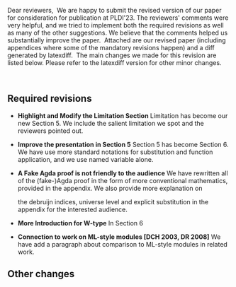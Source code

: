 Dear reviewers,
​
We are happy to submit the revised version of our paper for
consideration for publication at PLDI'23.
The reviewers' comments were very helpful, and we tried to implement
both the required revisions as well as many of the other suggestions.
We believe that the comments helped us substantially improve the paper.
​
Attached are our revised paper (including appendices where some of the
mandatory revisions happen) and a diff generated by latexdiff.
​
The main changes we made for this revision are listed below. Please
refer to the latexdiff version for other minor changes.


​
## Required revisions

* **Highlight and Modify the Limitation Section**
    Limitation has become our new Section 5. We include the salient limitation we spot and the reviewers pointed out.
​
* **Improve the presentation in Section 5**
    Section 5 has become Section 6. We have use more standard notations for substitution and function application, and we use named variable alone.

* **A Fake Agda proof is not friendly to the audience**
    We have rewritten all of the (fake-)Agda proof in the form of more conventional mathematics, provided in the appendix. We also provide more explanation on
    <!-- and emphasize the indispensibility of 
          (but that sentence is not commented out in the latex) -->
    the debruijn indices, universe level and explicit substitution in the appendix for the interested audience.

* **More Introduction for W-type**
    In Section 6 

* **Connection to work on ML-style modules [DCH 2003, DR 2008]**
    We have add a paragraph about comparison to ML-style modules in related work.

 



## Other changes

<!-- template below 

## Required revisions
​

* **Add the missing steps from the proof of type preservation**
​
    We have added steps (9) (10) (11) (12) in the proof of Lemma B.10, appendix B2.
​
    `revision.pdf`: line 2073
​
* **The explanation about global-labels vs. bound variables**         
    
    We have added in section 4.3 the paragraph under the heading "Term
    variables are more than binders."
​
    `revision.pdf`:   line 503,  
    `diff.pdf`:       line 532
​
* **Clarify about the interplay between term and expression variables, and be explicit about the treatment of binding**
​
    We have edited in section 4.3 the writing that caused confusion:
    we explain how term variables can help express programs that
    otherwise would not type-check due to the requirement that
    checkpoint expressions contain no expression variables.
​
    `revision.pdf`:   line 482,  
    `diff.pdf`:       line 508
​
    We have also clarified in section 5.1 that expression variables can
    transmit data dependence too and that our PDG construction handles it.
​
    `revision.pdf`:   line 635,  
    `diff.pdf`:       line 665 
​
    (The treatment of binding for term variables is addressed by the paragraph
    mentioned in the preceding revision item.)
​
* **A self-contained and non-speculative explanation for how to include dependently-supported distributions, or high-light them as a current limitation that further-work could amend. If this is a limitation, explain whether it's a limitation in expressivity, inference of trace-types, or soundness of the generated guide.**
​
    We have added remarks that clarify that the lack of support for
    dependently supported distributions is a limitation in expressivity,
    and that checkpoints may help incorporate them in the future.
​
    `revision.pdf`:   line 496,  
    `diff.pdf`:       line 525
​
* **Syntactic conditional independence. Please highlight early in the paper: (a)in the abstract, and (b) close to the introduction, for example Section 3.3, that the treatment of conditional independence is syntactic, and a semantic account is left to further work.**
​
	We have highlighted in the abstract that "Guide generation
	extracts and exploits independence structures using a syntactic
	approach to conditional independence, with a semantic account left
	to further work."
​
	`revision.pdf`:   line 14,  
	`diff.pdf`:       line 14
​
	We have noted in section 3.3 that "this treatment of conditional
	independence is syntactic and not proven sound; we leave a semantic
	account to future work."
​
    `revision.pdf`:   line 279,  
    `diff.pdf`:       line 281
​
* **Spell out the construction of the measure spaces**
    
    We have added section 4.4 and appendix A.2, with appendix A.2
    spelling out the construction of the measure spaces.
    We adopt the reviewer's suggestion that measure semantics be given
    only to those programs that are well typed.
​
    `revision.pdf`:   appendix A.2, line 1569  
​
    `revision.pdf`:   section 4.4, line 510,  
    `diff.pdf`:       section 4.4, line 552
​
## Other changes
​
 * **Performance evaluation**
​
    We have gathered more experimental data and updated Table 2 and Figures 18–21.
    The numbers are now averages over multiple runs, and the
    training-loss profiles also show standard deviations.
​
    These new results are consistent with what we reported in the original submission.-->